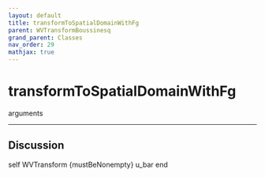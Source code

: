 ```yaml
---
layout: default
title: transformToSpatialDomainWithFg
parent: WVTransformBoussinesq
grand_parent: Classes
nav_order: 29
mathjax: true
---
```


#  transformToSpatialDomainWithFg

arguments


---

## Discussion
self WVTransform {mustBeNonempty}
      u_bar
  end

